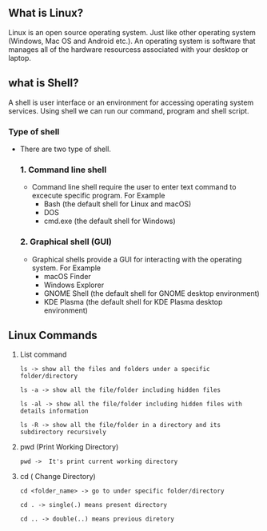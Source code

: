 ## What is Linux?
Linux is an open source operating system. Just like other operating system (Windows, Mac OS and Android  etc.). An operating system is software that manages all of the hardware resourcess associated with your desktop or laptop.

## what is Shell?
 A shell is user interface or an environment for accessing operating system services. Using shell we can run our command, program and shell script.

### Type of shell 
- There are two type of shell.
    ### 1. Command line shell
    - Command line shell require the user to enter text command to excecute specific program. For Example
      - Bash (the default shell for Linux and macOS)
      - DOS
      - cmd.exe (the default shell for Windows)
    ### 2. Graphical shell (GUI)
    - Graphical shells provide a GUI for interacting with the operating system. For Example
      - macOS Finder
      - Windows Explorer
      - GNOME Shell (the default shell for GNOME desktop environment)
      - KDE Plasma (the default shell for KDE Plasma desktop environment)

## Linux Commands
1. List command
   
   ```
   ls -> show all the files and folders under a specific folder/directory
   ```
   ```
   ls -a -> show all the file/folder including hidden files
   ```
   ```
   ls -al -> show all the file/folder including hidden files with details information
   ```
   ```
   ls -R -> show all the file/folder in a directory and its subdirectory recursively
   ```

2. pwd (Print Working Directory)
   ``` 
   pwd ->  It's print current working directory
   ```
3. cd ( Change Directory)
   ```
   cd <folder_name> -> go to under specific folder/directory
   ```
   ```
   cd . -> single(.) means present directory
   ```
   ```
   cd .. -> double(..) means previous diretory
   ```
